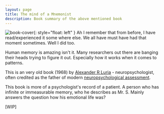 ```yaml
---
layout: page
title: The mind of a Mnemonist
description: Book summary of the above mentioned book
---
```

![book-cover]({{BASE_PATH}}/assets/mnemonist.jpg){: style="float: left"      }
Ah I remember that from before, I have read/experienced it some where else. We all have must have had that moment sometimes. Well I did too.

Human memory is amazing isn't it. Many researchers out there are banging their heads trying to figure it out.  Especially how it works when it comes to patterns. 

This is an very old book (1968) by [Alexander R Luria](https://en.wikipedia.org/wiki/Alexander_Luria) - neuropsychologist, often credited as the father of modern [neuropsychological assessment](https://en.wikipedia.org/wiki/Neuropsychological_assessment).

This book is more of a psychologist's record of a patient. A person who has infinite or immeasurable memory, who he describes as Mr. S. Mainly answers the question how his emotional life was?

[WIP]